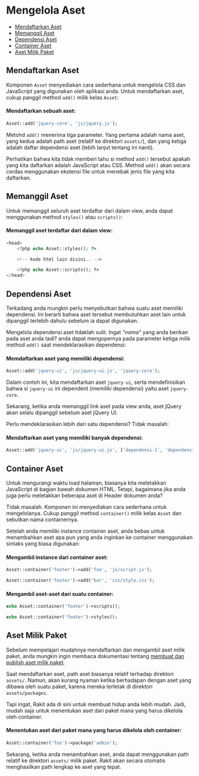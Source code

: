 # Mengelola Aset

<!-- MarkdownTOC autolink="true" autoanchor="true" levels="2,3" bracket="round" lowercase="only_ascii" -->

- [Mendaftarkan Aset](#mendaftarkan-aset)
- [Memanggil Aset](#memanggil-aset)
- [Dependensi Aset](#dependensi-aset)
- [Container Aset](#container-aset)
- [Aset Milik Paket](#aset-milik-paket)

<!-- /MarkdownTOC -->


<a id="mendaftarkan-aset"></a>
## Mendaftarkan Aset

Komponen `Asset` menyediakan cara sederhana untuk mengelola CSS dan JavaScript yang digunakan
oleh aplikasi anda. Untuk mendaftarkan aset, cukup panggil method `add()` milik kelas `Asset`:


#### Mendaftarkan sebuah aset:

```php
Asset::add('jquery-core', 'js/jquery.js');
```

Metohd `add()` menerima tiga parameter. Yang pertama adalah nama aset, yang kedua adalah
path aset (relatif ke direktori `assets/`), dan yang ketiga adalah daftar dependensi aset
(lebih lanjut tentang ini nanti).

Perhatikan bahwa kita tidak memberi tahu si method `add()`
tersebut apakah yang kita daftarkan adalah JavaScript atau CSS. Method `add()` akan secara cerdas
menggunakan ekstensi file untuk menebak jenis file yang kita daftarkan.


<a id="memanggil-aset"></a>
## Memanggil Aset

Untuk memanggil seluruh aset terdaftar dari dalam view, anda dapat menggunakan method `styles()`
atau `scripts()`:


#### Memanggil aset terdaftar dari dalam view:

```php
<head>
	<?php echo Asset::styles(); ?>

    <!-- kode html lain disini.. -->

    <?php echo Asset::scripts(); ?>
</head>

```


<a id="dependensi-aset"></a>
## Dependensi Aset

Terkadang anda mungkin perlu menyebutkan bahwa suatu aset memiliki dependensi. Ini berarti bahwa
aset tersebut membutuhkan aset lain untuk dipanggil terlebih dahulu sebelum ia dapat digunakan.

Mengelola dependensi aset tidaklah sulit. Ingat _"nama"_ yang anda berikan pada aset anda tadi?
anda dapat mengopernya pada parameter ketiga milik method `add()` saat mendeklarasikan dependensi:


#### Memdaftarkan aset yang memiliki dependensi:

```php
Asset::add('jquery-ui', 'js/jquery-ui.js', 'jquery-core');
```

Dalam contoh ini, kita mendaftarkan aset `jquery-ui`, serta mendefinisikan bahwa si `jquery-ui` ini
dependent (memiliki dependensi) yaitu aset `jquery-core`.

Sekarang, ketika anda memanggil link aset pada view anda, aset jQuery akan selalu dipanggil
sebelum aset jQuery UI.

Perlu mendeklarasikan lebih dari satu dependensi? Tidak masalah:


#### Mendaftarkan aset yang memiliki banyak dependensi:

```php
Asset::add('jquery-ui', 'js/jquery-ui.js', ['dependensi-1', 'dependensi-2']);
```


<a id="container-aset"></a>
## Container Aset

Untuk mengurangi waktu load halaman, biasanya kita meletakkan JavaScript di bagian bawah dokumen HTML.
Tetapi, bagaimana jika anda juga perlu meletakkan beberapa aset di Header dokumen anda?

Tidak masalah. Komponen ini menyediakan cara sederhana untuk mengelolanya. Cukup panggil
method `container()` milik kelas `Asset` dan sebutkan nama containernya.

Setelah anda memiliki instance container aset, anda bebas untuk menambahkan aset apa pun yang
anda inginkan ke container menggunakan sintaks yang biasa digunakan:


#### Mengambil instance dari container aset:

```php
Asset::container('footer')->add('foo', 'js/script.js');

Asset::container('footer')->add('bar', 'css/style.css');
```


#### Mengambil aset-aset dari suatu container:

```php
echo Asset::container('footer')->scripts();

echo Asset::container('footer')->styles();
```


<a id="aset-milik-paket"></a>
## Aset Milik Paket

Sebelum mempelajari mudahnya mendaftarkan dan mengambil aset milik paket, anda mungkin ingin
membaca dokumentasi tentang [membuat dan publish aset milik paket](/docs/packages#aset-paket).

Saat mendaftarkan aset, path aset biasanya relatif terhadap direktori `assets/`. Namun, akan
kurang nyaman ketika berhadapan dengan aset yang dibawa oleh suatu paket,
karena mereka terletak di direktori `assets/packages`.

Tapi ingat, Rakit ada di sini untuk membuat hidup anda lebih mudah. Jadi, mudah saja untuk menentukan
aset dari paket mana yang harus dikelola oleh container.


#### Menentukan aset dari paket mana yang harus dikelola oleh container:

```php
Asset::container('foo')->package('admin');
```

Sekarang, ketika anda menambahkan aset, anda dapat menggunakan path relatif ke direktori `assets/`
milik paket. Rakit akan secara otomatis menghasilkan path lengkap ke aset yang tepat.
